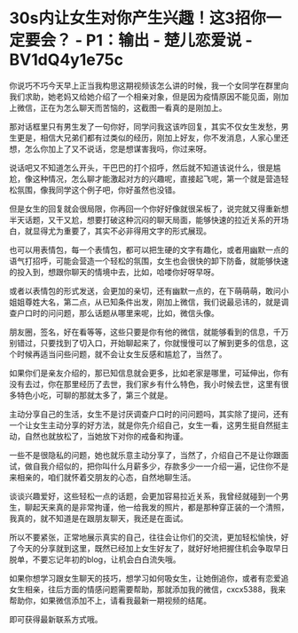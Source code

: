 # 30s内让女生对你产生兴趣！这3招你一定要会？ - P1：输出 - 楚儿恋爱说 - BV1dQ4y1e75c

你说巧不巧今天早上正当我构思这期视频该怎么讲的时候，我一个女同学在群里向我们求助，她老妈又给她介绍了一个相亲对象，但是因为疫情原因不能见面，刚加上微信，正在为怎么聊天而苦恼的，这截图一看真的是刚加上。

那对话框里只有男生发了一句你好，同学问我这该咋回复，其实不仅女生发愁，男生更是，相信大兄弟们都有过类似的经历，刚加上好友，你不发消息，人家心里还想，怎么你加上了又不说话，您是想谋害我吗，你过来呀。

说话吧又不知道怎么开头，干巴巴的打个招呼，然后就不知道该说什么，很是尴尬，像这种情况，怎么聊才能激起对方的兴趣呢，直接起飞呢，第一个就是营造轻松氛围，像我同学这个例子吧，你好虽然也没错。

但是女生的回复就会很局限，你再回一个你好好像就很呆板了，说完就又得重新想半天话题，又干又尬，想要打破这种沉闷的聊天局面，能够快速的拉近关系的开场白，就显得尤为重要了，其实不必非得用文字的形式展现。

也可以用表情包，每一个表情包，都可以把生硬的文字有趣化，或者用幽默一点的语气打招呼，可能会营造一个轻松的氛围，女生也会很快的卸下防备，就能够快速的投入到，想跟你聊天的情境中去，比如，哈喽你好呀早呀。

或者以表情包的形式发送，会更加的亲切，还有幽默一点的，在下萌萌萌，敢问小姐姐尊姓大名，第二点，从已知条件出发，刚加上微信，我们说最忌讳的，就是调查户口时的问问题，那么话题从哪里来呢，比如，微信头像。

朋友圈，签名，好在看等等，这些只要是你有他的微信，就能够看到的信息，千万别错过，只要找到了切入口，开始聊起来了，你就慢慢可以了解到更多的信息，这个时候再适当问些问题，就不会让女生反感和尴尬了，当然了。

如果你们是亲友介绍的，那已知信息就会更多，比如老家是哪里，可延伸出，你有没有去过，你在那里经历了去世，我们家乡有什么特色，我小时候去世，这里有很多特色小吃，可聊的那就太多了，第三个就是。

主动分享自己的生活，女生不是讨厌调查户口时的问问题吗，其实除了提问，还有一个让女生主动分享的好方法，就是你先介绍自己，女生一看，这男生挺自然挺主动，自然也就放松了，当她放下对你的戒备和拘谨。

一些不是很隐私的问题，她也就乐意主动分享了，当然了，介绍自己不是让你跟面试，做自我介绍似的，把你叫什么月薪多少，存款多少一一介绍一遍，记住你不是来相亲的，咱们就怀着交朋友的心态，自然地聊生活。

谈谈兴趣爱好，这些轻松一点的话题，会更加容易拉近关系，我曾经就碰到一个男生，聊起天来真的是非常拘谨，他一给我发的照片，都是那种穿正装的一个清照，我真的，就不知道是在跟朋友聊天，我还是在面试。

所以不要紧张，正常地展示真实的自己，往往会让你们的交流，更加轻松愉快，好了今天的分享就到这里，既然已经加上女生好友了，就好好地把握住机会争取早日脱单，不要忘记年初的blog，让机会白白流失哦。

如果你想学习跟女生聊天的技巧，想学习如何吸女生，让她倒追你，或者有恋爱追女生相亲，往后方面的情感问题需要帮助，那就添加我的微信，cxcx5388，我来帮助你，如果微信添加不上，请看我最新一期视频的结尾。

即可获得最新联系方式哦。